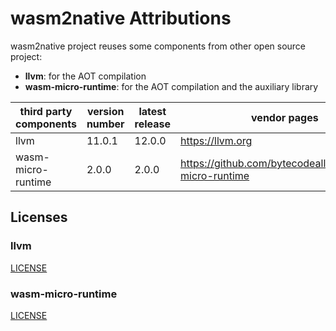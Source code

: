 wasm2native Attributions
======================================

wasm2native project reuses some components from other open source project:
- **llvm**: for the AOT compilation
- **wasm-micro-runtime**: for the AOT compilation and the auxiliary library

|  third party components | version number | latest release | vendor pages | CVE details |
| --- | --- | --- | --- | --- |
| llvm | 11.0.1 | 12.0.0 | https://llvm.org | https://www.cvedetails.com/vendor/13260/Llvm.html |
| wasm-micro-runtime | 2.0.0 | 2.0.0 | https://github.com/bytecodealliance/wasm-micro-runtime | |

## Licenses

### llvm

[LICENSE](./LICENCE.txt)

### wasm-micro-runtime

[LICENSE](./LICENCE.txt)
